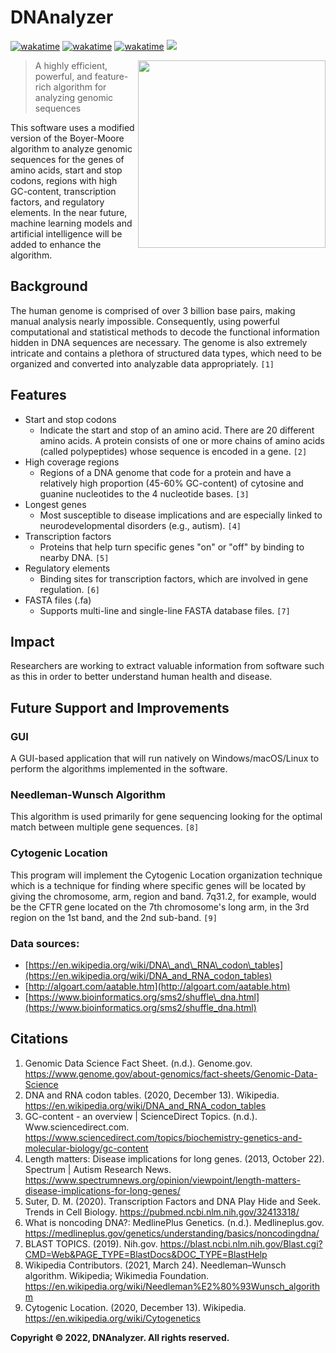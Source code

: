 # DNAnalyzer

[![wakatime](https://img.shields.io/badge/copyright-%C2%A9%20Piyush%20Acharya-blue)](https://wakatime.com/badge/github/Verisimilitude11/DNAnalyzer) [![wakatime](https://wakatime.com/badge/github/Verisimilitude11/DNAnalyzer.svg)](https://wakatime.com/badge/github/Verisimilitude11/DNAnalyzer) [![wakatime](https://img.shields.io/github/v/release/Verisimilitude11/DNAnalyzer)](https://wakatime.com/badge/github/Verisimilitude11/DNAnalyzer) ![](https://img.shields.io/github/repo-size/Verisimilitude11/DNAnalyzer)

<img src="https://user-images.githubusercontent.com/96280466/186224441-46dd2029-b9dc-4b3d-aad8-bfd1e1e62f2e.png" align="right" height="300"/>

> A highly efficient, powerful, and feature-rich algorithm for analyzing genomic sequences

This software uses a modified version of the Boyer-Moore algorithm to analyze genomic sequences for the genes of amino acids, start and stop codons, regions with high GC-content, transcription factors, and regulatory elements. In the near future, machine learning models and artificial intelligence will be added to enhance the algorithm.

Background
----------

The human genome is comprised of over 3 billion base pairs, making manual analysis nearly impossible. Consequently, using powerful computational and statistical methods to decode the functional information hidden in DNA sequences are necessary. The genome is also extremely intricate and contains a plethora of structured data types, which need to be organized and converted into analyzable data appropriately. `[1]`

Features
--------

*   Start and stop codons
    *   Indicate the start and stop of an amino acid. There are 20 different amino acids. A protein consists of one or more chains of amino acids (called polypeptides) whose sequence is encoded in a gene. `[2]`
*   High coverage regions
    *   Regions of a DNA genome that code for a protein and have a relatively high proportion (45-60% GC-content) of cytosine and guanine nucleotides to the 4 nucleotide bases. `[3]`
*   Longest genes
    *   Most susceptible to disease implications and are especially linked to neurodevelopmental disorders (e.g., autism). `[4]`
*   Transcription factors
    *   Proteins that help turn specific genes "on" or "off" by binding to nearby DNA. `[5]`
*   Regulatory elements
    *   Binding sites for transcription factors, which are involved in gene regulation. `[6]`
*   FASTA files (.fa)
    *   Supports multi-line and single-line FASTA database files. `[7]`

Impact
------

Researchers are working to extract valuable information from software such as this in order to better understand human health and disease.

Future Support and Improvements
-------------------------------

### GUI

A GUI-based application that will run natively on Windows/macOS/Linux to perform the algorithms implemented in the software.

### Needleman-Wunsch Algorithm

This algorithm is used primarily for gene sequencing looking for the optimal match between multiple gene sequences. `[8]`

### Cytogenic Location

This program will implement the Cytogenic Location organization technique which is a technique for finding where specific genes will be located by giving the chromosome, arm, region and band. 7q31.2, for example, would be the CFTR gene located on the 7th chromosome's long arm, in the 3rd region on the 1st band, and the 2nd sub-band. `[9]`

### Data sources:

*   [https://en.wikipedia.org/wiki/DNA\_and\_RNA\_codon\_tables](https://en.wikipedia.org/wiki/DNA_and_RNA_codon_tables)
*   [http://algoart.com/aatable.htm](http://algoart.com/aatable.htm)
*   [https://www.bioinformatics.org/sms2/shuffle\_dna.html](https://www.bioinformatics.org/sms2/shuffle_dna.html)

Citations
---------

1.  Genomic Data Science Fact Sheet. (n.d.). Genome.gov. https://www.genome.gov/about-genomics/fact-sheets/Genomic-Data-Science
2.  DNA and RNA codon tables. (2020, December 13). Wikipedia. https://en.wikipedia.org/wiki/DNA_and_RNA_codon_tables
3.  GC-content - an overview | ScienceDirect Topics. (n.d.). Www.sciencedirect.com. https://www.sciencedirect.com/topics/biochemistry-genetics-and-molecular-biology/gc-content
4.  Length matters: Disease implications for long genes. (2013, October 22). Spectrum | Autism Research News. https://www.spectrumnews.org/opinion/viewpoint/length-matters-disease-implications-for-long-genes/
5.  Suter, D. M. (2020). Transcription Factors and DNA Play Hide and Seek. Trends in Cell Biology. https://pubmed.ncbi.nlm.nih.gov/32413318/
6.  What is noncoding DNA?: MedlinePlus Genetics. (n.d.). Medlineplus.gov. https://medlineplus.gov/genetics/understanding/basics/noncodingdna/
7.  BLAST TOPICS. (2019). Nih.gov. https://blast.ncbi.nlm.nih.gov/Blast.cgi?CMD=Web&PAGE_TYPE=BlastDocs&DOC_TYPE=BlastHelp
8.  Wikipedia Contributors. (2021, March 24). Needleman–Wunsch algorithm. Wikipedia; Wikimedia Foundation. https://en.wikipedia.org/wiki/Needleman%E2%80%93Wunsch_algorithm
9.  Cytogenic Location. (2020, December 13). Wikipedia. https://en.wikipedia.org/wiki/Cytogenetics

**Copyright © 2022, DNAnalyzer. All rights reserved.**
